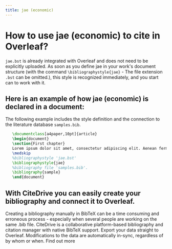 ```yaml
---
title: jae (economic)
---
```


# How to use jae (economic) to cite in Overleaf? 
`jae.bst` is already integrated with Overleaf and does not need to be explicitly uploaded. As soon as you define jae in your work's document structure (with the command `\bibliographystyle{jae}` - The file extension `.bst` can be omitted.), this style is recognized immediately, and you start can to work with it.

## Here is an example of how jae (economic) is declared in a document:
The following example includes the style definition and the connection to the literature database `samples.bib`.
```tex
   \documentclass[a4paper,10pt]{article}
   \begin{document}
   \section{First chapter}
   Lorem ipsum dolor sit amet, consectetur adipiscing elit. Aenean fermentum justo massa, ut maximus mauris sodales et. Aenean vel elit a erat rhoncus pharetra.
   \medskip
   %bibliographystyle 'jae.bst'
   \bibliographystyle{jae}
   %bibliography file 'samples.bib'.
   \bibliography{sample}
   \end{document}
```

## With CiteDrive you can easily create your bibliography and connect it to Overleaf. 
Creating a bibliography manually in BibTeX can be a time consuming and erroneous process - especially when several people are working on the same .bib file. CiteDrive is a collaborative platform-based bibliography and citation manager with native BibTeX support. Export your data straight to Overleaf. Modifications to the data are automatically in-sync, regardless of by whom or when. Find out more